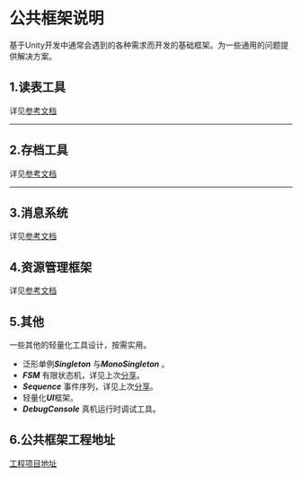 # 公共框架说明
基于Unity开发中通常会遇到的各种需求而开发的基础框架。为一些通用的问题提供解决方案。

## 1.读表工具
详见[参考文档](Framework/ReadExcelForUnity/README.md)

---

## 2.存档工具
详见[参考文档](Framework/Save/README.rd)

---

## 3.消息系统
详见[参考文档](Framework/EasyMessage/README.md)

## 4.资源管理框架
详见[参考文档](Framework/EasyAssets/README.md)

## 5.其他
一些其他的轻量化工具设计，按需实用。
* 泛形单例***Singleton<T>*** 与***MonoSingleton<T>*** 。
* ***FSM*** 有限状态机，详见上次[分享](https://yomobtech.feishu.cn/file/boxcnddbgXH7prqrZlM1Ma3qhYd "分享链接")。
* ***Sequence*** 事件序列，详见上次[分享](https://yomobtech.feishu.cn/file/boxcnddbgXH7prqrZlM1Ma3qhYd "分享链接")。
* 轻量化***UI***框架。
* ***DebugConsole*** 真机运行时调试工具。 

## 6.公共框架工程地址
[工程项目地址](https://github.com/brkdyh/CommonFramework.git)
